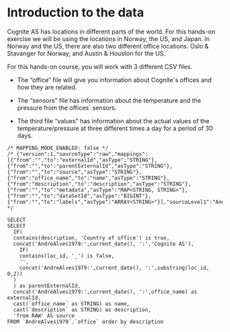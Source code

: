# Introduction to the data
Cognite AS has locations in different parts of the world. For this hands-on exercise we will be using the locations in Norway, the US, and Japan. In Norway and the US, there are also two different office locations. Oslo & Stavanger for Norway, and Austin & Houston for the US.

For this hands-on course, you will work with 3 different CSV files. 

  * The “office” file will give you information about Cognite´s offices and how they are related. 

  * The “sensors” file has information about the temperature and the pressure from the offices´ sensors.

  * The third file “values” has information about the actual values of the temperature/pressure at three different times a day for a period of 30 days.

``` 
/* MAPPING_MODE_ENABLED: false */
/* {"version":1,"sourceType":"raw","mappings":[{"from":"","to":"externalId","asType":"STRING"},{"from":"","to":"parentExternalId","asType":"STRING"},{"from":"","to":"source","asType":"STRING"},{"from":"office_name","to":"name","asType":"STRING"},{"from":"description","to":"description","asType":"STRING"},{"from":"","to":"metadata","asType":"MAP<STRING, STRING>"},{"from":"","to":"dataSetId","asType":"BIGINT"},{"from":"","to":"labels","asType":"ARRAY<STRING>"}],"sourceLevel1":"AndreAlves1979","sourceLevel2":"office"} */

SELECT
SELECT
  IF(
  contains(description, 'Country of office') is true,
  concat('AndreAlves1979:',current_date(), ':','Cognite AS'),
    IF(
    contains(loc_id, '_') is false,
    '',
    concat('AndreAlves1979:',current_date(), ':',substring(loc_id, 0,2)) 
  )	
  ) as parentExternalId,  
  concat('AndreAlves1979:',current_date(), ':',office_name) as externalId,
  cast(`office_name` as STRING) as name,
  cast(`description` as STRING) as description,
  'from RAW' AS source
FROM `AndreAlves1979`.`office` order by description
```
